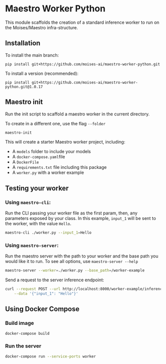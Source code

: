 # Maestro Worker Python

This module scaffolds the creation of a standard inference worker to run on the Moises/Maestro infra-structure.

## Installation
To install the main branch:
```
pip install git+https://github.com/moises-ai/maestro-worker-python.git
```

To install a version (recommended):
```
pip install git+https://github.com/moises-ai/maestro-worker-python.git@1.0.17
```

## Maestro init
Run the init script to scaffold a maestro worker in the current directory. 

To create in a different one, use the flag `--folder`

```bash
maestro-init
```

This will create a starter Maestro worker project, including:
  - A `models` folder to include your models
  - A `docker-compose.yaml`file
  - A `DockerFile`
  - A `requirements.txt` file including this package
  - A `worker.py` with a worker example

## Testing your worker

### Using `maestro-cli`:

Run the CLI passing your worker file as the first param, then, any parameters exposed by your class. In this example, `input_1` will be sent to the worker, with the value `Hello`.

```bash
maestro-cli ./worker.py --input_1=Hello
```

### Using `maestro-server`:

Run the maestro server with the path to your worker and the base path you would like it to run. To see all options, use `maestro-server --help`

```bash
maestro-server --worker=./worker.py --base_path=/worker-example
```

Send a request to the server inference endpoint:

```bash
curl --request POST --url http://localhost:8000/worker-example/inference  --header 'Content-Type: application/json' \
    --data '{"input_1": "Hello"}'
```

## Using Docker Compose

### Build image
```bash
docker-compose build
```

### Run the server

```bash
docker-compose run --service-ports worker
```
